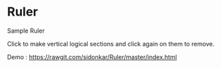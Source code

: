 # Ruler
Sample Ruler

Click to make vertical logical sections and click again on them to remove.

Demo : https://rawgit.com/sidonkar/Ruler/master/index.html
